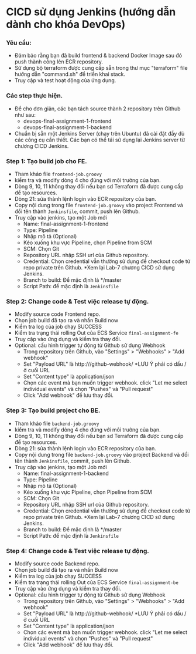 # CICD sử dụng Jenkins (hướng dẫn dành cho khóa DevOps)

### Yêu cầu:
- Đảm bảo rằng bạn đã build frontend & backend Docker Image sau đó push thành công lên ECR repository.
- Sử dụng bộ terraform được cung cấp sẵn trong thư mục "terraform" file hướng dẫn "command.sh" để triển khai stack.
- Truy cập và test hoạt động của ứng dụng.

### Các step thực hiện.
- Để cho đơn giản, các bạn tách source thành 2 repository trên Github như sau:
    - devops-final-assignment-1-frontend
    - devops-final-assignment-1-backend
- Chuẩn bị sẵn một Jenkins Server (chạy trên Ubuntu) đã cài đặt đầy đủ các công cụ cần thiết. Các bạn có thể tái sử dụng lại Jenkins server từ chương CICD Jenkins.

### Step 1: Tạo build job cho FE.
- Tham khảo file `frontend-job.groovy`
- kiểm tra và modify dòng 4 cho đúng với môi trường của bạn.
- Dòng 9, 10, 11  không thay đổi nếu bạn sd Terraform đã được cung cấp để tạo resources.
- Dòng 21: sửa thành lệnh login vào ECR repository của bạn.
- Copy nội dung trong file `frontend-job.groovy` vào project Frontend và đổi tên thành `Jenkinsfile`, commit, push lên Github.
- Truy cập vào jenkins, tạo một Job mới
    - Name: final-assignment-1-frontend
    - Type: Pipeline
    - Nhập mô tả (Optional)
    - Kéo xuống khu vực Pipeline, chọn Pipeline from SCM
    - SCM: Chọn Git
    - Repository URL nhập SSH url của Github repository.
    - Credential: Chọn credential vẫn thường sử dụng để checkout code từ repo private trên Github. *Xem lại Lab-7 chương CICD sử dụng Jenkins.
    - Branch to build: Để mặc định là */master
    - Script Path: để mặc định là `Jenkinsfile`
### Step 2: Change code & Test việc release tự động. 
- Modify source code Frontend repo.
- Chọn job build đã tạo ra và nhấn Build now
- Kiểm tra log của job chạy SUCCESS
- Kiểm tra trạng thái rolling Out của ECS Service `final-assignment-fe`
- Truy cập vào ứng dụng và kiểm tra thay đổi.
- Optional: cấu hình trigger tự động từ Github sử dụng Webhook
    - Trong repository trên Github, vào "Settings" > "Webhooks" > "Add webhook"
    - Set "Payload URL" là http://<your-jenkins-url>/github-webhook/  *LƯU Ý phải có dấu / ở cuối URL
    - Set "Content type" là application/json
    - Chọn các event mà bạn muốn trigger webhook. click "Let me select individual events" và chọn "Pushes" và "Pull request"
    - Click "Add webhook" để lưu thay đổi.

### Step 3: Tạo build project cho BE.
- Tham khảo file `backend-job.groovy`
- kiểm tra và modify dòng 4 cho đúng với môi trường của bạn.
- Dòng 9, 10, 11  không thay đổi nếu bạn sd Terraform đã được cung cấp để tạo resources.
- Dòng 21: sửa thành lệnh login vào ECR repository của bạn.
- Copy nội dung trong file `backend-job.groovy` vào project Backend và đổi tên thành `Jenkinsfile`, commit, push lên Github.
- Truy cập vào jenkins, tạo một Job mới
    - Name: final-assignment-1-backend
    - Type: Pipeline
    - Nhập mô tả (Optional)
    - Kéo xuống khu vực Pipeline, chọn Pipeline from SCM
    - SCM: Chọn Git
    - Repository URL nhập SSH url của Github repository.
    - Credential: Chọn credential vẫn thường sử dụng để checkout code từ repo private trên Github. *Xem lại Lab-7 chương CICD sử dụng Jenkins.
    - Branch to build: Để mặc định là */master
    - Script Path: để mặc định là `Jenkinsfile`

### Step 4: Change code & Test việc release tự động. 
- Modify source code Backend repo.
- Chọn job build đã tạo ra và nhấn Build now
- Kiểm tra log của job chạy SUCCESS
- Kiểm tra trạng thái rolling Out của ECS Service `final-assignment-be`
- Truy cập vào ứng dụng và kiểm tra thay đổi.
- Optional: cấu hình trigger tự động từ Github sử dụng Webhook
    - Trong repository trên Github, vào "Settings" > "Webhooks" > "Add webhook"
    - Set "Payload URL" là http://<your-jenkins-url>/github-webhook/  *LƯU Ý phải có dấu / ở cuối URL
    - Set "Content type" là application/json
    - Chọn các event mà bạn muốn trigger webhook. click "Let me select individual events" và chọn "Pushes" và "Pull request"
    - Click "Add webhook" để lưu thay đổi.